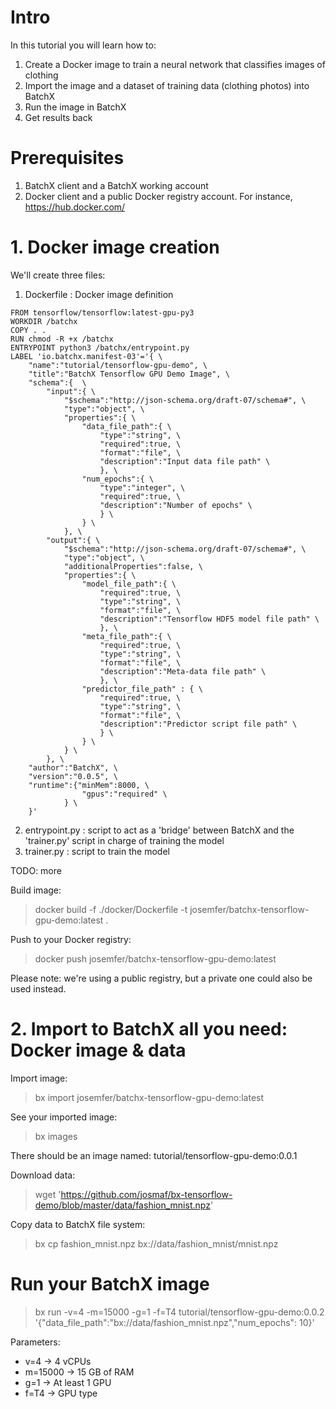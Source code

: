 # Intro

In this tutorial you will learn how to:

1. Create a Docker image to train a neural network that classifies images of clothing
2. Import the image and a dataset of training data (clothing photos) into BatchX
3. Run the image in BatchX
4. Get results back

# Prerequisites

1. BatchX client and a BatchX working account
2. Docker client and a public Docker registry account. For instance, https://hub.docker.com/

# 1. Docker image creation

We'll create three files: 

1. Dockerfile : Docker image definition

```
FROM tensorflow/tensorflow:latest-gpu-py3
WORKDIR /batchx
COPY . .
RUN chmod -R +x /batchx 
ENTRYPOINT python3 /batchx/entrypoint.py
LABEL 'io.batchx.manifest-03'='{ \
	"name":"tutorial/tensorflow-gpu-demo", \
	"title":"BatchX Tensorflow GPU Demo Image", \
	"schema":{  \
		"input":{ \
			"$schema":"http://json-schema.org/draft-07/schema#", \
			"type":"object", \
			"properties":{ \
				"data_file_path":{ \
					"type":"string", \
					"required":true, \
					"format":"file", \
					"description":"Input data file path" \
					}, \
				"num_epochs":{ \
					"type":"integer", \
					"required":true, \
					"description":"Number of epochs" \
					} \
				} \
			}, \
		"output":{ \
			"$schema":"http://json-schema.org/draft-07/schema#", \
			"type":"object", \
			"additionalProperties":false, \
			"properties":{ \
				"model_file_path":{ \
					"required":true, \
					"type":"string", \
					"format":"file", \
					"description":"Tensorflow HDF5 model file path" \
					}, \
				"meta_file_path":{ \
					"required":true, \
					"type":"string", \
					"format":"file", \
					"description":"Meta-data file path" \
					}, \
				"predictor_file_path" : { \
					"required":true, \
					"type":"string", \
					"format":"file", \
					"description":"Predictor script file path" \
					} \
				} \
			} \
		}, \
	"author":"BatchX", \
	"version":"0.0.5", \
	"runtime":{"minMem":8000, \
				"gpus":"required" \
			} \
	}'
```


2. entrypoint.py : script to act as a 'bridge' between BatchX and the 'trainer.py' script in charge of training the model
3. trainer.py : script to train the model

TODO: more



Build image:

> docker build -f ./docker/Dockerfile -t josemfer/batchx-tensorflow-gpu-demo:latest .

Push to your Docker registry:

> docker push josemfer/batchx-tensorflow-gpu-demo:latest

Please note: we're using a public registry, but a private one could also be used instead.

# 2. Import to BatchX all you need: Docker image & data

Import image:

> bx import josemfer/batchx-tensorflow-gpu-demo:latest

See your imported image:

> bx images

There should be an image named: tutorial/tensorflow-gpu-demo:0.0.1

Download data:

> wget 'https://github.com/josmaf/bx-tensorflow-demo/blob/master/data/fashion_mnist.npz'

Copy data to BatchX file system:

> bx cp fashion_mnist.npz bx://data/fashion_mnist/mnist.npz

# Run your BatchX image

> bx run -v=4 -m=15000 -g=1 -f=T4 tutorial/tensorflow-gpu-demo:0.0.2 '{"data_file_path":"bx://data/fashion_mnist.npz","num_epochs": 10}'

Parameters:
- v=4     -> 4 vCPUs
- m=15000 -> 15 GB of RAM
- g=1     -> At least 1 GPU
- f=T4    -> GPU type
